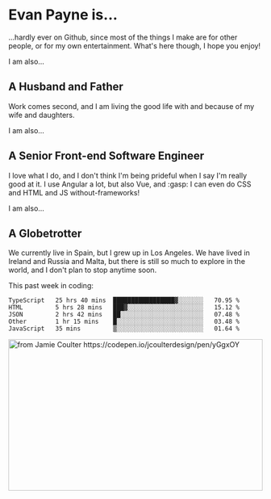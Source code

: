 # Evan Payne is...
...hardly ever on Github, since most of the things I make are for other people, or for my own entertainment.  What's here though, I hope you enjoy!

I am also...
## A Husband and Father
Work comes second, and I am living the good life with and because of my wife and daughters.

I am also...
## A Senior Front-end Software Engineer
I love what I do, and I don't think I'm being prideful when I say I'm really good at it.  I use Angular a lot, but also Vue, and :gasp: I can even do CSS and HTML and JS without-frameworks!

I am also...
## A Globetrotter
We currently live in Spain, but I grew up in Los Angeles.  We have lived in Ireland and Russia and Malta, but there is still so much to explore in the world, and I don't plan to stop anytime soon.

This past week in coding:
<!--START_SECTION:waka-->
```text
TypeScript   25 hrs 40 mins  █████████████████▓░░░░░░░   70.95 % 
HTML         5 hrs 28 mins   ███▓░░░░░░░░░░░░░░░░░░░░░   15.12 % 
JSON         2 hrs 42 mins   ██░░░░░░░░░░░░░░░░░░░░░░░   07.48 % 
Other        1 hr 15 mins    █░░░░░░░░░░░░░░░░░░░░░░░░   03.48 % 
JavaScript   35 mins         ▒░░░░░░░░░░░░░░░░░░░░░░░░   01.64 % 
```
<!--END_SECTION:waka-->


<img alt="from Jamie Coulter https://codepen.io/jcoulterdesign/pen/yGgxOY" src="./solar.svg" width="100%" height="300"/>

